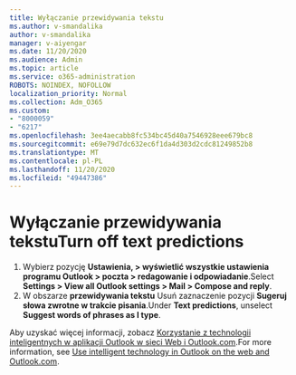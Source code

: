 ```yaml
---
title: Wyłączanie przewidywania tekstu
ms.author: v-smandalika
author: v-smandalika
manager: v-aiyengar
ms.date: 11/20/2020
ms.audience: Admin
ms.topic: article
ms.service: o365-administration
ROBOTS: NOINDEX, NOFOLLOW
localization_priority: Normal
ms.collection: Adm_O365
ms.custom:
- "8000059"
- "6217"
ms.openlocfilehash: 3ee4aecabb8fc534bc45d40a7546928eee679bc8
ms.sourcegitcommit: e69e79d7dc632ec6f1da4d303d2cdc81249852b8
ms.translationtype: MT
ms.contentlocale: pl-PL
ms.lasthandoff: 11/20/2020
ms.locfileid: "49447386"
---
```

# <a name="turn-off-text-predictions"></a><span data-ttu-id="d029f-102">Wyłączanie przewidywania tekstu</span><span class="sxs-lookup"><span data-stu-id="d029f-102">Turn off text predictions</span></span>

1. <span data-ttu-id="d029f-103">Wybierz pozycję **Ustawienia, > wyświetlić wszystkie ustawienia programu Outlook > poczta > redagowanie i odpowiadanie**.</span><span class="sxs-lookup"><span data-stu-id="d029f-103">Select **Settings > View all Outlook settings > Mail > Compose and reply**.</span></span>
2. <span data-ttu-id="d029f-104">W obszarze **przewidywania tekstu** Usuń zaznaczenie pozycji **Sugeruj słowa zwrotne w trakcie pisania**.</span><span class="sxs-lookup"><span data-stu-id="d029f-104">Under **Text predictions**, unselect **Suggest words of phrases as I type**.</span></span>

<span data-ttu-id="d029f-105">Aby uzyskać więcej informacji, zobacz [Korzystanie z technologii inteligentnych w aplikacji Outlook w sieci Web i Outlook.com](https://support.microsoft.com/office/use-intelligent-technology-in-outlook-on-the-web-and-outlook-com-24b30683-8340-4b69-b8ac-4193ec528a70).</span><span class="sxs-lookup"><span data-stu-id="d029f-105">For more information, see [Use intelligent technology in Outlook on the web and Outlook.com](https://support.microsoft.com/office/use-intelligent-technology-in-outlook-on-the-web-and-outlook-com-24b30683-8340-4b69-b8ac-4193ec528a70).</span></span>